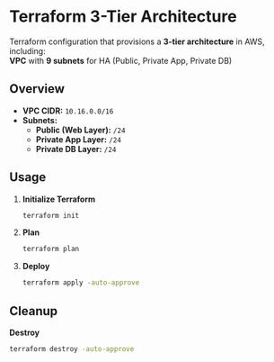 # Terraform 3-Tier Architecture

Terraform configuration that provisions a **3-tier architecture** in AWS, including:  
**VPC** with **9 subnets** for HA (Public, Private App, Private DB)  

## Overview
- **VPC CIDR:** `10.16.0.0/16`
- **Subnets:**
  - **Public (Web Layer):** `/24`  
  - **Private App Layer:** `/24`
  - **Private DB Layer:** `/24`

## Usage
1. **Initialize Terraform**  
   ```sh
   terraform init

2. **Plan**  
   ```sh
   terraform plan

3. **Deploy**  
   ```sh
   terraform apply -auto-approve

## Cleanup

**Destroy**  
   ```sh
   terraform destroy -auto-approve



